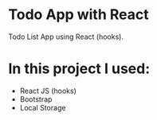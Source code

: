 # Todo App with React



 Todo List App using React (hooks).


# In this project I used:

- React JS (hooks)
- Bootstrap
- Local Storage

